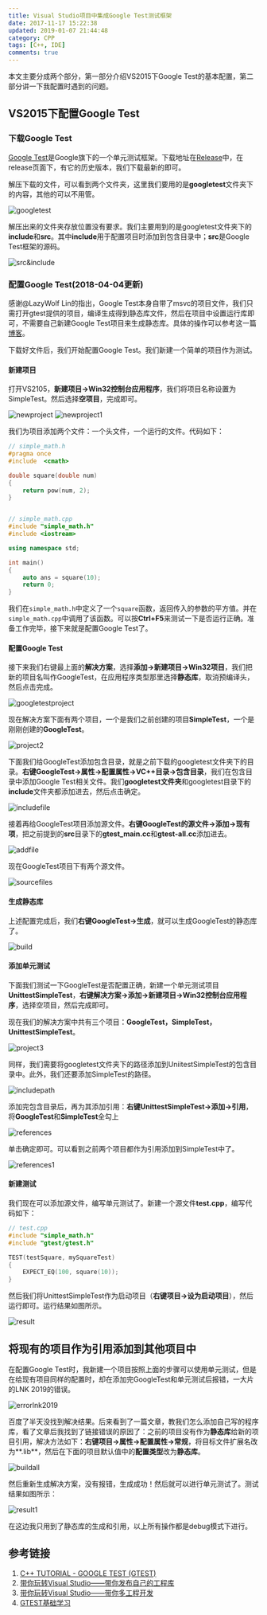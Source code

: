 ```yaml
---
title: Visual Studio项目中集成Google Test测试框架
date: 2017-11-17 15:22:38
updated: 2019-01-07 21:44:48
category: CPP
tags: [C++, IDE]
comments: true
---
```


本文主要分成两个部分，第一部分介绍VS2015下Google Test的基本配置，第二部分讲一下我配置时遇到的问题。

<!--more-->

## VS2015下配置Google Test

### 下载Google Test

[Google Test][1]是Google旗下的一个单元测试框架。下载地址在[Release][2]中，在release页面下，有它的历史版本，我们下载最新的即可。

解压下载的文件，可以看到两个文件夹，这里我们要用的是**googletest**文件夹下的内容，其他的可以不用管。

![googletest](/images/imagesource/17-11-17/17-11-17-1.png)

解压出来的文件夹存放位置没有要求。我们主要用到的是googletest文件夹下的**include**和**src**。其中**include**用于配置项目时添加到包含目录中；**src**是Google Test框架的源码。

![src&include](/images/imagesource/17-11-17/17-11-17-2.png)

### 配置Google Test(2018-04-04更新)

感谢@LazyWolf Lin的指出，Google Test本身自带了msvc的项目文件，我们只需打开gtest提供的项目，编译生成得到静态库文件，然后在项目中设置运行库即可，不需要自己新建Google Test项目来生成静态库。具体的操作可以参考这一篇[博客][6]。

下载好文件后，我们开始配置Google Test。我们新建一个简单的项目作为测试。

#### 新建项目

打开VS2105，**新建项目->Win32控制台应用程序**，我们将项目名称设置为SimpleTest。然后选择**空项目**，完成即可。

![newproject](/images/imagesource/17-11-17/17-11-17-3.png)
![newproject1](/images/imagesource/17-11-17/17-11-17-4.png)

我们为项目添加两个文件：一个头文件，一个运行的文件。代码如下：

```c++
// simple_math.h
#pragma once
#include  <cmath>

double square(double num)
{
	return pow(num, 2);
}


// simple_math.cpp
#include "simple_math.h"
#include <iostream>

using namespace std;

int main()
{
	auto ans = square(10);
	return 0;
}
```

我们在`simple_math.h`中定义了一个`square`函数，返回传入的参数的平方值。并在`simple_math.cpp`中调用了该函数。可以按**Ctrl+F5**来测试一下是否运行正确。准备工作完毕，接下来就是配置Google Test了。

#### 配置Google Test

接下来我们右键最上面的**解决方案**，选择**添加->新建项目->Win32项目**，我们把新的项目名叫作GoogleTest，在应用程序类型那里选择**静态库**，取消预编译头，然后点击完成。

![googletestproject](/images/imagesource/17-11-17/17-11-17-6.png)

现在解决方案下面有两个项目，一个是我们之前创建的项目**SimpleTest**，一个是刚刚创建的**GoogleTest**。

![project2](/images/imagesource/17-11-17/17-11-17-7.png)

下面我们给GoogleTest添加包含目录，就是之前下载的googletest文件夹下的目录。**右键GoogleTest->属性->配置属性->VC++目录->包含目录**，我们在包含目录中添加Google Test相关文件。我们**googletest文件夹**和googletest目录下的**include**文件夹都添加进去，然后点击确定。

![includefile](/images/imagesource/17-11-17/17-11-17-8.png)

接着再给GoogleTest项目添加源文件。**右键GoogleTest的源文件->添加->现有项**，把之前提到的**src**目录下的**gtest_main.cc**和**gtest-all.cc**添加进去。

![addfile](/images/imagesource/17-11-17/17-11-17-9.png)

现在GoogleTest项目下有两个源文件。

![sourcefiles](/images/imagesource/17-11-17/17-11-17-10.png)

#### 生成静态库

上述配置完成后，我们**右键GoogleTest->生成**，就可以生成GoogleTest的静态库了。

![build](/images/imagesource/17-11-17/17-11-17-11.png)

#### 添加单元测试

下面我们测试一下GoogleTest是否配置正确，新建一个单元测试项目**UnittestSimpleTest**，**右键解决方案->添加->新建项目->Win32控制台应用程序**，选择空项目，然后完成即可。

现在我们的解决方案中共有三个项目：**GoogleTest，SimpleTest，UnittestSimpleTest**。

![project3](/images/imagesource/17-11-17/17-11-17-12.png)

同样，我们需要将googletest文件夹下的路径添加到UniitestSimpleTest的包含目录中。此外，我们还要添加SimpleTest的路径。

![includepath](/images/imagesource/17-11-17/17-11-17-13.png)

添加完包含目录后，再为其添加引用：**右键UnittestSimpleTest->添加->引用**，将**GoogleTest**和**SimpleTest**全勾上

![references](/images/imagesource/17-11-17/17-11-17-14.png)

单击确定即可。可以看到之前两个项目都作为引用添加到SimpleTest中了。

![references1](/images/imagesource/17-11-17/17-11-17-15.png)

#### 新建测试

我们现在可以添加源文件，编写单元测试了。新建一个源文件**test.cpp**，编写代码如下：
```c++
// test.cpp
#include "simple_math.h"
#include "gtest/gtest.h"

TEST(testSquare, mySquareTest)
{
	EXPECT_EQ(100, square(10));
}
```
然后我们将UnittestSimpleTest作为启动项目（**右键项目->设为启动项目**），然后运行即可。运行结果如图所示。

![result](/images/imagesource/17-11-17/17-11-17-16.png)

## 将现有的项目作为引用添加到其他项目中

在配置Google Test时，我新建一个项目按照上面的步骤可以使用单元测试，但是在给现有项目同样的配置时，却在添加完GoogleTest和单元测试后报错，一大片的LNK 2019的错误。

![errorlnk2019](/images/imagesource/17-11-17/17-11-17-17.png)

百度了半天没找到解决结果。后来看到了一篇文章，教我们怎么添加自己写的程序库，看了文章后我找到了链接错误的原因了：之前的项目没有作为**静态库**给新的项目引用，解决方法如下：**右键项目->属性->配置属性->常规**，将目标文件扩展名改为**.lib**，然后在下面的项目默认值中的**配置类型**改为**静态库**。

![buildall](/images/imagesource/17-11-17/17-11-17-18.png)

然后重新生成解决方案，没有报错，生成成功！然后就可以进行单元测试了。测试结果如图所示：

![result1](/images/imagesource/17-11-17/17-11-17-19.png)

在这边我只用到了静态库的生成和引用，以上所有操作都是debug模式下进行。

## 参考链接

1. [C++ TUTORIAL - GOOGLE TEST (GTEST)][3]
2. [带你玩转Visual Studio——带你发布自己的工程库][4]
3. [带你玩转Visual Studio——带你多工程开发][5]
4. [GTEST基础学习][6]

  [1]: https://github.com/google/googletest "Google Test"
  [2]: https://github.com/google/googletest/releases "Google Test Release"
  [3]: http://www.bogotobogo.com/cplusplus/google_unit_test_gtest.php "GTEST"
  [4]: http://blog.csdn.net/luoweifu/article/details/48895765 "发布自己的程序库"
  [5]: http://blog.csdn.net/luoweifu/article/details/48915347 "多工程开发"
  [6]: https://blog.csdn.net/lywzgzl/article/details/52203558 "GTEST基础学习"
